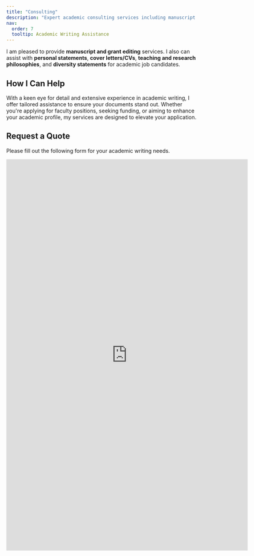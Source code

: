 ```yaml
---
title: "Consulting"
description: "Expert academic consulting services including manuscript and grant editing, personal statement and CV assistance, and comprehensive support for academic job candidates. Get personalized help with your academic writing needs."
nav:
  order: 7
  tooltip: Academic Writing Assistance
---
```


I am pleased to provide **manuscript and grant editing** services. I also can assist with **personal statements**, **cover letters/CVs**, **teaching and research philosophies**, and **diversity statements** for academic job candidates.

## How I Can Help
With a keen eye for detail and extensive experience in academic writing, I offer tailored assistance to ensure your documents stand out. Whether you're applying for faculty positions, seeking funding, or aiming to enhance your academic profile, my services are designed to elevate your application.

## Request a Quote
Please fill out the following form for your academic writing needs.
<iframe src="https://docs.google.com/forms/d/e/1FAIpQLSfer90Pr4p8lnh1Ua1MXuj_e9UH4UFCfxcArATQrYs8b_OytQ/viewform?embedded=true" width="640" height="1036" frameborder="0" marginheight="0" marginwidth="0">Loading…</iframe>
